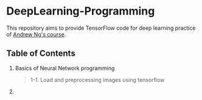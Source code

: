 # DeepLearning-Programming
This repository aims to provide TensorFlow code for deep learning practice of [Andrew Ng's course](http://www.ai-start.com/dl2017/html/lesson1-week2.html).

## Table of Contents
1. Basics of Neural Network programming

    > 1-1. Load and preprocessing images using tensorflow
3.
